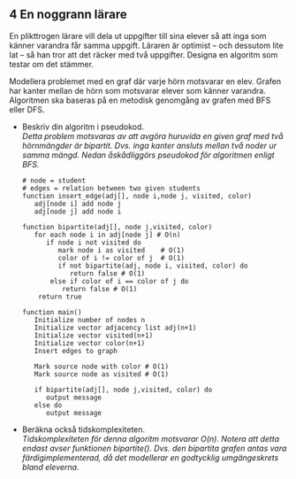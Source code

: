 ## 4 En noggrann lärare

En plikttrogen lärare vill dela ut uppgifter till sina elever så att inga som känner varandra får samma uppgift. Läraren är optimist – och dessutom lite lat – så han tror att det räcker med två uppgifter. Designa en algoritm som testar om det stämmer.

Modellera problemet med en graf där varje hörn motsvarar en elev. Grafen har kanter mellan de hörn som motsvarar elever som känner varandra. Algoritmen ska baseras på en metodisk genomgång av grafen med BFS eller DFS.

- Beskriv din algoritm i pseudokod.</br>
  *Detta problem motsvaras av att avgöra huruvida en given graf med två hörnmängder är bipartit. Dvs. inga kanter ansluts mellan två noder ur samma mängd. Nedan åskådliggörs pseudokod för algoritmen enligt BFS.*  
  ```
  # node = student
  # edges = relation between two given students
  function insert_edge(adj[], node i,node j, visited, color) 
     adj[node i] add node j
     adj[node j] add node i 
     
  function bipartite(adj[], node j,visited, color)
     for each node i in adj[node j] # O(n)
        if node i not visited do 
           mark node i as visited    # O(1)
           color of i != color of j  # O(1)      
           if not bipartite(adj, node i, visited, color) do
              return false # O(1)    
         else if color of i == color of j do
            return false # O(1)
      return true
  
  function main()
     Initialize number of nodes n 
     Initialize vector adjacency list adj(n+1)
     Initialize vector visited(n+1)
     Initialize vector color(n+1)
     Insert edges to graph
     
     Mark source node with color # O(1)
     Mark source node as visited # O(1)
     
     if bipartite(adj[], node j,visited, color) do
        output message
     else do 
        output message     
  ```
- Beräkna också tidskomplexiteten. </br>
  *Tidskomplexiteten för denna algoritm motsvarar O(n). Notera att detta endast avser funktionen bipartite(). Dvs. den bipartita grafen antas vara färdigimplementerad, då det modellerar en godtycklig umgängeskrets bland eleverna.*
